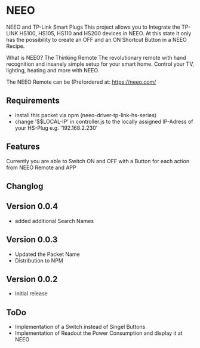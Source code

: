 # NEEO
NEEO and TP-Link Smart Plugs
This project allows you to Integrate the TP-LINK HS100, HS105, HS110 and HS200 devices in NEEO. At this state it only has the possibility to create an OFF and an ON Shortcut Button in a NEEO Recipe.

What is NEEO?
The Thinking Remote
The revolutionary remote with hand recognition and insanely simple setup for your smart home. Control your TV, lighting, heating and more with NEEO.

The NEEO Remote can be (Pre)ordered at: https://neeo.com/

## Requirements
- install this packet via npm (neeo-driver-tp-link-hs-series)
- change '$$LOCAL-IP' in controller.js to the locally assigned IP-Adress of your HS-Plug e.g. '192.168.2.230'

## Features
Currently you are able to Switch ON and OFF with a Button for each action from NEEO Remote and APP


## Changlog
## Version 0.0.4
- added additional Search Names
## Version 0.0.3
- Updated the Packet Name
- Distribution to NPM

## Version 0.0.2
- Initial release

## ToDo
- Implementation of a Switch instead of Singel Buttons
- Implementation of Readout the Power Consumption and display it at NEEO
